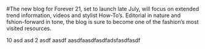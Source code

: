 #The new blog for Forever 21, set to launch late July, will focus on extended trend information,
videos and stylist How-To’s. Editorial in nature and fshion-forward in tone, the blog is sure to become one of the fashion’s most visited resources.

 10 asd asd  2 asdf aasdf aasdfaasdfasdfadsfasdfasdf